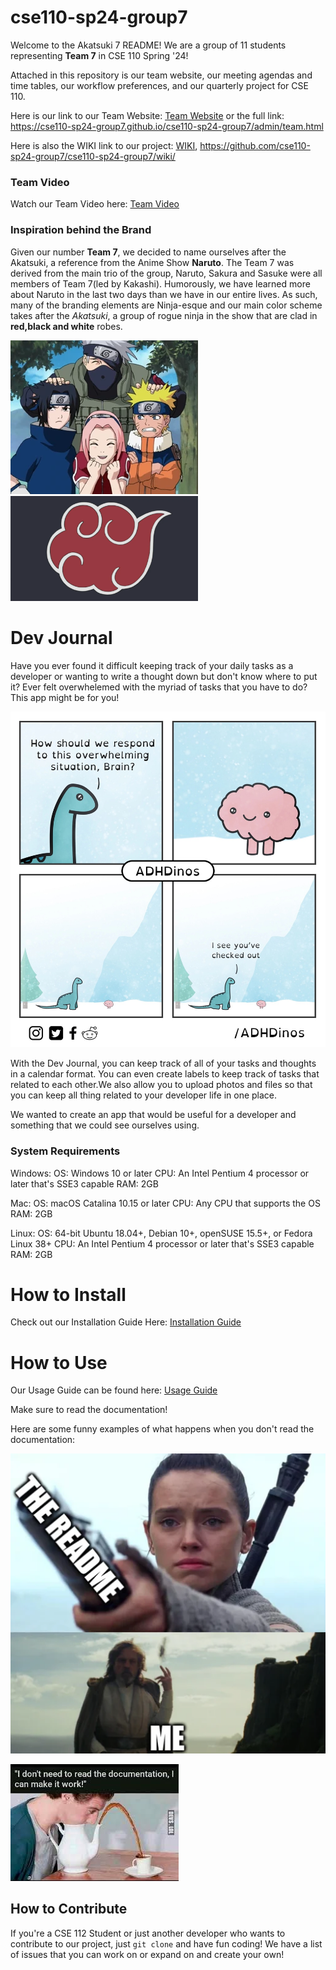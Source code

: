 # cse110-sp24-group7

Welcome to the Akatsuki 7 README! We are a group of 11 students representing **Team 7** in CSE 110 Spring '24!

Attached in this repository is our team website, our meeting agendas and time tables, our workflow preferences, and our quarterly project for CSE 110.

Here is our link to our Team Website: [Team Website](admin/team.md) or the full link: https://cse110-sp24-group7.github.io/cse110-sp24-group7/admin/team.html

Here is also the WIKI link to our project: [WIKI](https://github.com/cse110-sp24-group7/cse110-sp24-group7/wiki/), https://github.com/cse110-sp24-group7/cse110-sp24-group7/wiki/

### Team Video

Watch our Team Video here: [Team Video](https://youtu.be/FQCCy9b4-sM)

### Inspiration behind the Brand

Given our number **Team 7**, we decided to name ourselves after the Akatsuki, a reference from the Anime Show **Naruto**. The Team 7 was derived from the main trio of the group, Naruto, Sakura and Sasuke were all members of Team 7(led by Kakashi). Humorously, we have learned more about Naruto in the last two days than we have in our entire lives. As such, many of the branding elements are Ninja-esque and our main color scheme takes after the _Akatsuki_, a group of rogue ninja in the show that are clad in **red,black and white** robes.

<img src = "admin/branding/Team_Kakashi.png" alt = "Naruto Team" style="width:300px; height:auto;">
<img src = "admin/branding/Akatsuki%202.png" alt = "Akatsuki" style = "width:300px; height: auto">

# Dev Journal

Have you ever found it difficult keeping track of your daily tasks as a developer or wanting to write a thought down but don't know where to put it? Ever felt overwhelemed with the myriad of tasks that you have to do? This app might be for you!

![AbsentMinded](admin/branding/memes/AbsentMinded.jpeg)

With the Dev Journal, you can keep track of all of your tasks and thoughts in a calendar format. You can even create labels to keep track of tasks that related to each other.We also allow you to upload photos and files so that you can keep all thing related to your developer life in one place.

We wanted to create an app that would be useful for a developer and something that we could see ourselves using.

### System Requirements

Windows:
    OS: Windows 10 or later
    CPU: An Intel Pentium 4 processor or later that's SSE3 capable
    RAM: 2GB

Mac:
    OS: macOS Catalina 10.15 or later
    CPU: Any CPU that supports the OS
    RAM: 2GB

Linux:
    OS: 64-bit Ubuntu 18.04+, Debian 10+, openSUSE 15.5+, or Fedora Linux 38+
    CPU: An Intel Pentium 4 processor or later that's SSE3 capable
    RAM: 2GB

# How to Install

Check out our Installation Guide Here: [Installation Guide](https://github.com/cse110-sp24-group7/cse110-sp24-group7/wiki/Installation-Guide)

# How to Use

Our Usage Guide can be found here: [Usage Guide](https://github.com/cse110-sp24-group7/cse110-sp24-group7/wiki/Usage-Guide)

Make sure to read the documentation!

Here are some funny examples of what happens when you don't read the documentation:

![Docs](admin/branding/memes/Docs_You.png)

![Coffee](admin/branding/memes/Coffee_Docs.jpeg)

## How to Contribute

If you're a CSE 112 Student or just another developer who wants to contribute to our project, just `git clone` and have fun coding! We have a list of issues that you can work on or expand on and create your own!


